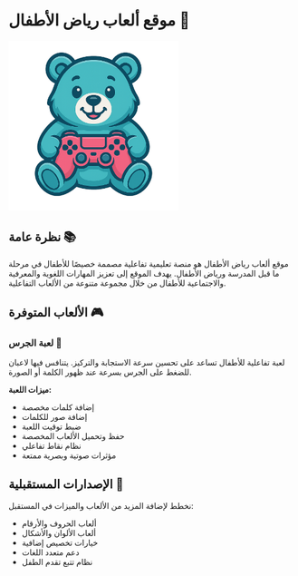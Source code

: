 # موقع ألعاب رياض الأطفال 🧸

<img src="images/teddy-bear.png" alt="شعار دب الطفل" width="300" height="auto">

## نظرة عامة 📚

موقع ألعاب رياض الأطفال هو منصة تعليمية تفاعلية مصممة خصيصًا للأطفال في مرحلة ما قبل المدرسة ورياض الأطفال. يهدف الموقع إلى تعزيز المهارات اللغوية والمعرفية والاجتماعية للأطفال من خلال مجموعة متنوعة من الألعاب التفاعلية.

## الألعاب المتوفرة 🎮

### لعبة الجرس 🔔

لعبة تفاعلية للأطفال تساعد على تحسين سرعة الاستجابة والتركيز. يتنافس فيها لاعبان للضغط على الجرس بسرعة عند ظهور الكلمة أو الصورة.

**ميزات اللعبة:**
- إضافة كلمات مخصصة
- إضافة صور للكلمات
- ضبط توقيت اللعبة
- حفظ وتحميل الألعاب المخصصة
- نظام نقاط تفاعلي
- مؤثرات صوتية وبصرية ممتعة

## الإصدارات المستقبلية 🚀

نخطط لإضافة المزيد من الألعاب والميزات في المستقبل:
- ألعاب الحروف والأرقام
- ألعاب الألوان والأشكال
- خيارات تخصيص إضافية
- دعم متعدد اللغات
- نظام تتبع تقدم الطفل
